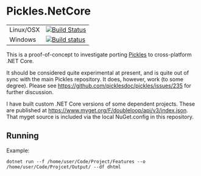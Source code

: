 # Pickles.NetCore 

|              |                                                                                                                           |
|--------------|---------------------------------------------------------------------------------------------------------------------------|
| Linux/OSX    | [![Build Status](https://travis-ci.org/ngm/Pickles.NetCore.svg?branch=master)](https://travis-ci.org/ngm/Pickles.NetCore) |
| Windows      | [![Build status](https://ci.appveyor.com/api/projects/status/p0tq7uq0nxoraf2c?svg=true)](https://ci.appveyor.com/project/ngm/pickles-netcore) 

This is a proof-of-concept to investigate porting [Pickles](https://github.com/picklesdoc/pickles) to cross-platform .NET Core.

It should be considered quite experimental at present, and is quite out of sync with the main Pickles repository.  It does, however, work (to some degree).  Please see https://github.com/picklesdoc/pickles/issues/235 for further discussion.

I have built custom .NET Core versions of some dependent projects.  These are published at  https://www.myget.org/F/doubleloop/api/v3/index.json.  That myget source is included via the local NuGet.config in this repository.

## Running

Example:

    dotnet run --f /home/user/Code/Project/Features --o /home/user/Code/Projcet/Output/ --df dhtml
